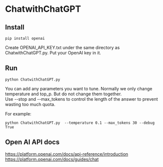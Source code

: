 # ChatwithChatGPT

## Install
```
pip install openai
```
Create OPENAI_API_KEY.txt under the same directory as ChatwithChatGPT.py. 
Put your OpenAI key in it.

## Run 
```
python ChatwithChatGPT.py 
```

You can add any parameters you want to tune. Normally we only change temperature and top_p. But do not change them together.  
Use --stop and --max_tokens to control the length of the answer to prevent wasting too much quota.  

For example:
```
python ChatwithChatGPT.py  --temperature 0.1 --max_tokens 30 --debug True
```


## Open AI API docs
https://platform.openai.com/docs/api-reference/introduction  
https://platform.openai.com/docs/guides/chat